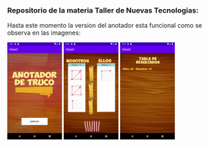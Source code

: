 ### Repositorio de la materia Taller de Nuevas Tecnologias:

Hasta este momento la version del anotador esta funcional como se observa en las imagenes:

<p float="left">
  <img src="img/inicio.png" title="inicio" width="25%" height="25%"/>
  <img src="img/juego.png" title="principal" width="25%" height="25%"/>
  <img src="img/historial.png" title="historial" width="25%" height="25%"/>
</p>


